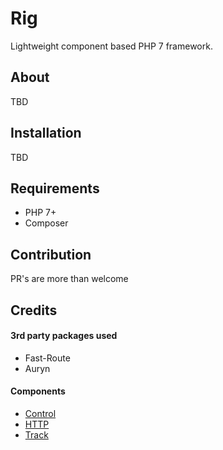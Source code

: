 # Rig 
Lightweight component based PHP 7 framework.

## About

TBD

## Installation

TBD

## Requirements
+ PHP 7+
+ Composer

## Contribution

PR's are more than welcome

## Credits

#### 3rd party packages used 
+ Fast-Route
+ Auryn


#### Components
+ [Control](https://github.com/vlakarados/Rig-Control)
+ [HTTP](https://github.com/vlakarados/Rig-HTTP)
+ [Track](https://github.com/vlakarados/Rig-Track)


    
